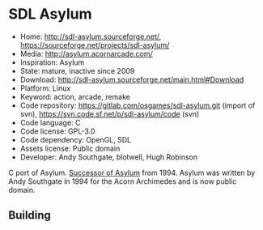 # SDL Asylum

- Home: http://sdl-asylum.sourceforge.net/, https://sourceforge.net/projects/sdl-asylum/
- Media: http://asylum.acornarcade.com/
- Inspiration: Asylum
- State: mature, inactive since 2009
- Download: http://sdl-asylum.sourceforge.net/main.html#Download
- Platform: Linux
- Keyword: action, arcade, remake
- Code repository: https://gitlab.com/osgames/sdl-asylum.git (import of svn), https://svn.code.sf.net/p/sdl-asylum/code (svn)
- Code language: C
- Code license: GPL-3.0
- Code dependency: OpenGL, SDL
- Assets license: Public domain
- Developer: Andy Southgate, blotwell, Hugh Robinson

C port of Asylum.
[Successor of Asylum](http://asylum.acornarcade.com/) from 1994.
Asylum was written by Andy Southgate in 1994 for the Acorn Archimedes and is now public domain.

## Building

